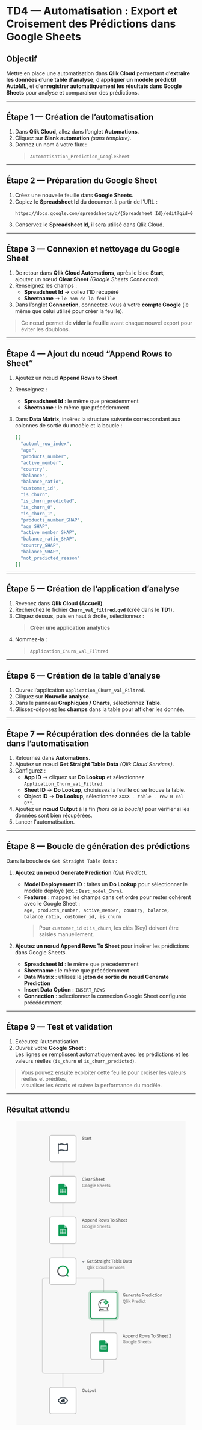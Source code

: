 # TD4 — Automatisation : Export et Croisement des Prédictions dans Google Sheets

## Objectif
Mettre en place une automatisation dans **Qlik Cloud** permettant d’**extraire les données d’une table d’analyse**,  d’**appliquer un modèle prédictif AutoML**, et d’**enregistrer automatiquement les résultats dans Google Sheets** pour analyse et comparaison des prédictions.

---

## Étape 1 — Création de l’automatisation

1. Dans **Qlik Cloud**, allez dans l’onglet **Automations**.  
2. Cliquez sur **Blank automation** *(sans template)*.  
3. Donnez un nom à votre flux :  
   > `Automatisation_Prediction_GoogleSheet`

---

## Étape 2 — Préparation du Google Sheet

1. Créez une nouvelle feuille dans **Google Sheets**.  
2. Copiez le **Spreadsheet Id** du document à partir de l’URL :  
   ```
   https://docs.google.com/spreadsheets/d/{Spreadsheet Id}/edit?gid=0
   ```
3. Conservez le **Spreadsheet Id**, il sera utilisé dans Qlik Cloud.

---

## Étape 3 — Connexion et nettoyage du Google Sheet

1. De retour dans **Qlik Cloud Automations**, après le bloc **Start**,  
   ajoutez un nœud **Clear Sheet** *(Google Sheets Connector)*.  
2. Renseignez les champs :  
   - **Spreadsheet Id** → collez l’ID récupéré  
   - **Sheetname** → `le nom de la feuille` 
3. Dans l’onglet **Connection**, connectez-vous à votre **compte Google** (le même que celui utilisé pour créer la feuille).  

> Ce nœud permet de **vider la feuille** avant chaque nouvel export pour éviter les doublons.

---

## Étape 4 — Ajout du nœud “Append Rows to Sheet”

1. Ajoutez un nœud **Append Rows to Sheet**.  
2. Renseignez :  
   - **Spreadsheet Id** : le même que précédemment  
   - **Sheetname** : le même que précédemment   
3. Dans **Data Matrix**, insérez la structure suivante correspondant aux colonnes de sortie du modèle et la boucle :  

   ```json
   [[
     "automl_row_index",
     "age",
     "products_number",
     "active_member",
     "country",
     "balance",
     "balance_ratio",
     "customer_id",
     "is_churn",
     "is_churn_predicted",
     "is_churn_0",
     "is_churn_1",
     "products_number_SHAP",
     "age_SHAP",
     "active_member_SHAP",
     "balance_ratio_SHAP",
     "country_SHAP",
     "balance_SHAP",
     "not_predicted_reason"
   ]]
   ```

---

## Étape 5 — Création de l’application d’analyse

1. Revenez dans **Qlik Cloud (Accueil)**.  
2. Recherchez le fichier **`Churn_val_filtred.qvd`** (créé dans le **TD1**).  
3. Cliquez dessus, puis en haut à droite, sélectionnez :  
   > **Créer une application analytics**  
4. Nommez-la :  
   > `Application_Churn_val_Filtred`

---

## Étape 6 — Création de la table d’analyse

1. Ouvrez l’application `Application_Churn_val_Filtred`.  
2. Cliquez sur **Nouvelle analyse**.  
3. Dans le panneau **Graphiques / Charts**, sélectionnez **Table**.  
4. Glissez-déposez les **champs** dans la table pour afficher les donnée.

---

## Étape 7 — Récupération des données de la table dans l’automatisation

1. Retournez dans **Automations**.  
2. Ajoutez un nœud **Get Straight Table Data** *(Qlik Cloud Services)*.  
3. Configurez :  
   - **App ID** → cliquez sur **Do Lookup** et sélectionnez `Application_Churn_val_Filtred`.  
   - **Sheet ID** → **Do Lookup**, choisissez la feuille où se trouve la table.  
   - **Object ID** → **Do Lookup**, sélectionnez `XXXX - table - row 0 col 0**`.  
4. Ajoutez un **nœud Output** à la fin *(hors de la boucle)* pour vérifier si les données sont bien récupérées.
5. Lancer l'automatisation.

---

## Étape 8 — Boucle de génération des prédictions

Dans la boucle de `Get Straight Table Data`  :

1. **Ajoutez un nœud Generate Prediction** *(Qlik Predict)*.  
   - **Model Deployement ID** : faites un **Do Lookup** pour sélectionner le modèle déployé (ex. : `Best_model_Chrn`).  
   - **Features** : mappez les champs dans cet ordre pour rester cohérent avec le Google Sheet :  
     `age, products_number, active_member, country, balance, balance_ratio, customer_id, is_churn`
     > Pour `customer_id` et `is_churn`, les clés (Key) doivent être saisies manuellement.

2. **Ajoutez un nœud Append Rows To Sheet** pour insérer les prédictions dans Google Sheets.  
   - **Spreadsheet Id** : le même que précédemment  
   - **Sheetname** : le même que précédemment   
   - **Data Matrix** : utilisez le **jeton de sortie du nœud Generate Prediction**  
   - **Insert Data Option** : `INSERT_ROWS`  
   - **Connection** : sélectionnez la connexion Google Sheet configurée précédemment

---

## Étape 9 — Test et validation

1. Exécutez l’automatisation.  
2. Ouvrez votre **Google Sheet** :  
   Les lignes se remplissent automatiquement avec les prédictions et les valeurs réelles (`is_churn` et `is_churn_predicted`).  

> Vous pouvez ensuite exploiter cette feuille pour croiser les valeurs réelles et prédites,  
> visualiser les écarts et suivre la performance du modèle.

---

## Résultat attendu

<p align="center">
  <img src="images/Automatisation_Sheet.png" alt="Automatisation GoogleSheet" width="450"/>
</p>